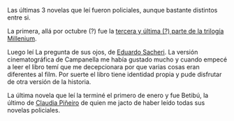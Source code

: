 <html><body><p>Las últimas 3 novelas que leí fueron policiales, aunque bastante distintos entre si.



La primera, allá por octubre (?) fue la <a href="http://es.wikipedia.org/wiki/La_reina_en_el_palacio_de_las_corrientes_de_aire" target="_blank">tercera y última (?) parte de la trilogía Millenium</a>.



Luego leí La pregunta de sus ojos, de <a href="http://es.wikipedia.org/wiki/Eduardo_Sacheri" target="_blank">Eduardo Sacheri</a>. La versión cinematográfica de Campanella me había gustado mucho y cuando empecé a leer el libro temí que me decepcionara por que varias cosas eran diferentes al film. Por suerte el libro tiene identidad propia y pude disfrutar de otra versión de la historia.



La última novela que leí la terminé el primero de enero y fue Betibú, la último de <a href="http://es.wikipedia.org/wiki/Claudia_Pi%C3%B1eiro" target="_blank">Claudia Piñeiro</a> de quien me jacto de haber leído todas sus novelas policiales.</p></body></html>